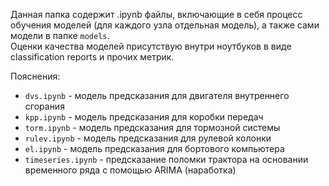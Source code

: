 Данная папка содержит .ipynb файлы, включающие в себя процесс обучения моделей (для каждого узла отдельная модель), а также сами модели в папке `models`.  
Оценки качества моделей присутствую внутри ноутбуков в виде classification reports и прочих метрик.

Пояснения:

- `dvs.ipynb` - модель предсказания для двигателя внутреннего сгорания
- `kpp.ipynb` - модель предсказания для коробки передач
- `torm.ipynb` - модель предсказания для тормозной системы
- `rulev.ipynb` - модель предсказания для рулевой колонки
- `el.ipynb` - модель предсказания для бортового компьютера
- `timeseries.ipynb` - предсказание поломки трактора на основании временного ряда с помощью ARIMA (наработка)
